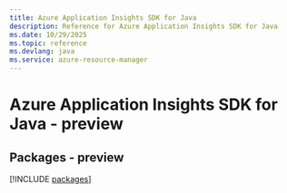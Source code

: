 ```yaml
---
title: Azure Application Insights SDK for Java
description: Reference for Azure Application Insights SDK for Java
ms.date: 10/29/2025
ms.topic: reference
ms.devlang: java
ms.service: azure-resource-manager
---
```

# Azure Application Insights SDK for Java - preview
## Packages - preview
[!INCLUDE [packages](application-insights-index.md)]